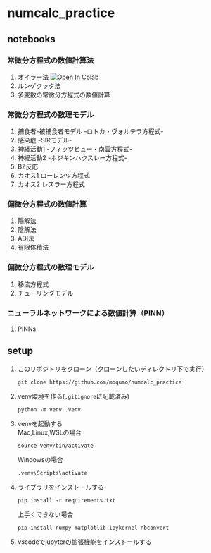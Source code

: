 # numcalc_practice
## notebooks
### 常微分方程式の数値計算法
1. オイラー法 [![Open In Colab](https://colab.research.google.com/assets/colab-badge.svg)](https://colab.research.google.com/github/moqumo/numcalc_practice/blob/ODE/notebooks/ODE/01_euler_method.ipynb)
2. ルンゲクッタ法
3. 多変数の常微分方程式の数値計算   
### 常微分方程式の数理モデル
1. 捕食者-被捕食者モデル -ロトカ・ヴォルテラ方程式-
2. 感染症 -SIRモデル-
3. 神経活動1 -フィッツヒュー・南雲方程式-
4. 神経活動2 -ホジキンハクスレー方程式-
5. BZ反応
6. カオス1 ローレンツ方程式
7. カオス2 レスラー方程式   
### 偏微分方程式の数値計算
1. 陽解法
2. 陰解法
3. ADI法
4. 有限体積法
### 偏微分方程式の数理モデル
1. 移流方程式
2. チューリングモデル

### ニューラルネットワークによる数値計算（PINN）
1. PINNs

## setup
1. このリポジトリをクローン（クローンしたいディレクトリ下で実行）
    ```
    git clone https://github.com/moqumo/numcalc_practice
    ```
2. venv環境を作る(``.gitignore``に記載済み)   
    ```
    python -m venv .venv
    ```
3. venvを起動する   
    Mac,Linux,WSLの場合
    ```
    source venv/bin/activate
    ```
    Windowsの場合
    ```
    .venv\Scripts\activate
    ```
4. ライブラリをインストールする
    ```
    pip install -r requirements.txt
    ```
    上手くできない場合
    ```
    pip install numpy matplotlib ipykernel nbconvert
    ```
5. vscodeでjupyterの拡張機能をインストールする


